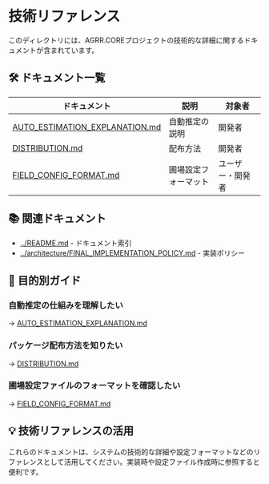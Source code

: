 # 技術リファレンス

このディレクトリには、AGRR.COREプロジェクトの技術的な詳細に関するドキュメントが含まれています。

## 🛠️ ドキュメント一覧

| ドキュメント | 説明 | 対象者 |
|------------|------|--------|
| [AUTO_ESTIMATION_EXPLANATION.md](AUTO_ESTIMATION_EXPLANATION.md) | 自動推定の説明 | 開発者 |
| [DISTRIBUTION.md](DISTRIBUTION.md) | 配布方法 | 開発者 |
| [FIELD_CONFIG_FORMAT.md](FIELD_CONFIG_FORMAT.md) | 圃場設定フォーマット | ユーザー・開発者 |

## 📚 関連ドキュメント

- [../README.md](../README.md) - ドキュメント索引
- [../architecture/FINAL_IMPLEMENTATION_POLICY.md](../architecture/FINAL_IMPLEMENTATION_POLICY.md) - 実装ポリシー

## 🎯 目的別ガイド

### 自動推定の仕組みを理解したい
→ [AUTO_ESTIMATION_EXPLANATION.md](AUTO_ESTIMATION_EXPLANATION.md)

### パッケージ配布方法を知りたい
→ [DISTRIBUTION.md](DISTRIBUTION.md)

### 圃場設定ファイルのフォーマットを確認したい
→ [FIELD_CONFIG_FORMAT.md](FIELD_CONFIG_FORMAT.md)

## 💡 技術リファレンスの活用

これらのドキュメントは、システムの技術的な詳細や設定フォーマットなどのリファレンスとして活用してください。実装時や設定ファイル作成時に参照すると便利です。

